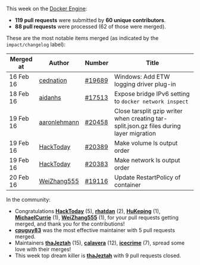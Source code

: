 This week on the [Docker Engine](https://github.com/docker/docker):

  - **119 pull requests** were submitted by **60 unique contributors**.
  - **88 pull requests** were processed (62 of those were merged).

These are the most notable items merged (as indicated by the `impact/changelog` label):

  Merged at | Author                                  | Number                                                 | Title
  ----------|-----------------------------------------|--------------------------------------------------------|--------------------------------------------------------------
  16 Feb 16 | [cednation](https://github.com/cednation) | [#19689](https://github.com/docker/docker/issues/19689) | Windows: Add ETW logging driver plug-in
  18 Feb 16 | [aidanhs](https://github.com/aidanhs) | [#17513](https://github.com/docker/docker/issues/17513) | Expose bridge IPv6 setting to `docker network inspect`
  19 Feb 16 | [aaronlehmann](https://github.com/aaronlehmann) | [#20458](https://github.com/docker/docker/issues/20458) | Close tarsplit gzip writer when creating tar-split.json.gz files during layer migration
  19 Feb 16 | [HackToday](https://github.com/HackToday) | [#20389](https://github.com/docker/docker/issues/20389) | Make volume ls output order
  19 Feb 16 | [HackToday](https://github.com/HackToday) | [#20383](https://github.com/docker/docker/issues/20383) | Make network ls output order
  20 Feb 16 | [WeiZhang555](https://github.com/WeiZhang555) | [#19116](https://github.com/docker/docker/issues/19116) | Update RestartPolicy of container

In the community:

  - Congratulations **[HackToday](https://github.com/HackToday)** (5), **[rhatdan](https://github.com/rhatdan)** (2), **[HuKeping](https://github.com/HuKeping)** (1), **[MichaelCurrie](https://github.com/MichaelCurrie)** (1), **[WeiZhang555](https://github.com/WeiZhang555)** (1), for your pull requests getting merged, and thank you for the contributions!
  - **[cpuguy83](https://github.com/cpuguy83)** was the most effective maintainer with 5 pull requests merged.
  - Maintainers **[thaJeztah](https://github.com/thaJeztah)** (15), **[calavera](https://github.com/calavera)** (12), **[icecrime](https://github.com/icecrime)** (7), spread some love with their merges!
  - This week top dream killer is **[thaJeztah](https://github.com/thaJeztah)** with 9 pull requests closed.

